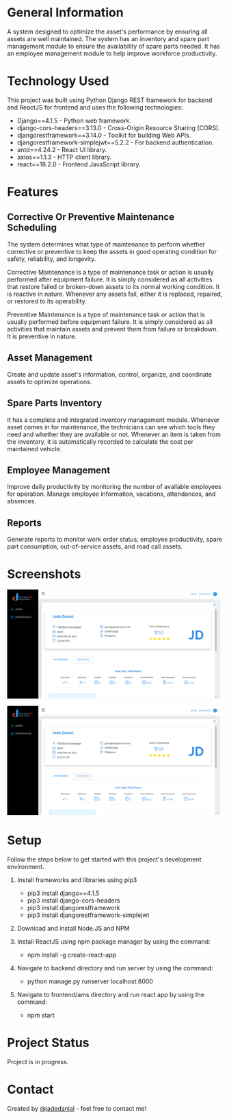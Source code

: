 # General Information
A system designed to optimize the asset's performance by ensuring all assets are well maintained. The system has an inventory and spare part management module to ensure the availability of spare parts needed. It has an employee management module to help improve workforce productivity.



# Technology Used

This project was built using Python Django REST framework for backend and ReactJS for frontend and uses the following technologies:

- Django==4.1.5 - Python web framework.
- django-cors-headers==3.13.0 - Cross-Origin Resource Sharing (CORS).
- djangorestframework==3.14.0 - Toolkit for building Web APIs.
- djangorestframework-simplejwt==5.2.2 - For backend authentication.
- antd==4.24.2 - React UI library.
- axios==1.1.3 - HTTP client library.
- react==18.2.0 - Frontend JavaScript library.



# Features

## Corrective Or Preventive Maintenance Scheduling

The system determines what type of maintenance to perform whether corrective or preventive to keep the assets in good operating condition for safety, reliability, and longevity.

Corrective Maintenance is a type of maintenance task or action is usually performed after equipment failure. It is simply considered as all activities that restore failed or broken-down assets to its normal working condition. It is reactive in nature. Whenever any assets fail, either it is replaced, repaired, or restored to its operability.

Preventive Maintenance is a type of maintenance task or action that is usually performed before equipment failure. It is simply considered as all activities that maintain assets and prevent them from failure or breakdown. It is preventive in nature.

## Asset Management

Create and update asset's information, control, organize, and coordinate assets to optimize operations.

## Spare Parts Inventory

It has a complete and integrated inventory management module. Whenever asset comes in for maintenance, the technicians can see which tools they need and whether they are available or not. Whenever an item is taken from the inventory, it is automatically recorded to calculate the cost per maintained vehicle.

## Employee Management

Improve daily productivity by monitoring the number of available employees for operation. Manage employee information, vacations, attendances, and absences.

## Reports

Generate reports to monitor work order status, employee productivity, spare part consumption, out-of-service assets, and road call assets.



# Screenshots

![This is an image](https://github.com/jadedanial/asset-maintenance-system/blob/main/ui2.png)

![This is an image](https://github.com/jadedanial/asset-maintenance-system/blob/main/ui2.png)



# Setup

Follow the steps below to get started with this project's development environment.

1. Install frameworks and libraries using pip3
   - pip3 install django==4.1.5
   - pip3 install django-cors-headers
   - pip3 install djangorestframework
   - pip3 install djangorestframework-simplejwt

2. Download and install Node.JS and NPM

3. Install ReactJS using npm package manager by using the command:
   - npm install -g create-react-app

4. Navigate to backend directory and run server by using the command:
   - python manage.py runserver localhost:8000

5. Navigate to frontend/ams directory and run react app by using the command:
   - npm start



# Project Status

Project is in progress.



# Contact

Created by [@jadedanial](http://jadedanial.com/) - feel free to contact me!